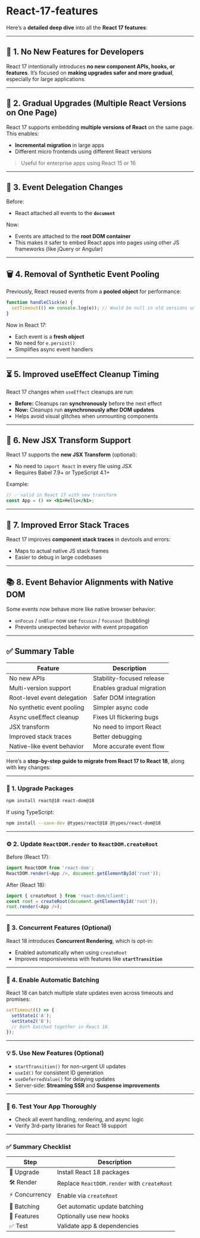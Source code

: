 # React-17-features

Here’s a **detailed deep dive** into all the **React 17 features**:

---

## 🔧 1. **No New Features for Developers**

React 17 intentionally introduces **no new component APIs, hooks, or features**. It’s focused on **making upgrades safer and more gradual**, especially for large applications.

---

## 🔁 2. **Gradual Upgrades (Multiple React Versions on One Page)**

React 17 supports embedding **multiple versions of React** on the same page. This enables:

* **Incremental migration** in large apps
* Different micro frontends using different React versions

> Useful for enterprise apps using React 15 or 16

---

## 🔄 3. **Event Delegation Changes**

Before:

* React attached all events to the **`document`**

Now:

* Events are attached to the **root DOM container**
* This makes it safer to embed React apps into pages using other JS frameworks (like jQuery or Angular)

---

## 🗑️ 4. **Removal of Synthetic Event Pooling**

Previously, React reused events from a **pooled object** for performance:

```js
function handleClick(e) {
  setTimeout(() => console.log(e)); // Would be null in old versions unless e.persist()
}
```

Now in React 17:

* Each event is a **fresh object**
* No need for `e.persist()`
* Simplifies async event handlers

---

## ⏳ 5. **Improved useEffect Cleanup Timing**

React 17 changes when `useEffect` cleanups are run:

* **Before:** Cleanups ran **synchronously** before the next effect
* **Now:** Cleanups run **asynchronously after DOM updates**
* Helps avoid visual glitches when unmounting components

---

## 👀 6. **New JSX Transform Support**

React 17 supports the **new JSX Transform** (optional):

* No need to `import React` in every file using JSX
* Requires Babel 7.9+ or TypeScript 4.1+

Example:

```jsx
// ✅ valid in React 17 with new transform
const App = () => <h1>Hello</h1>;
```

---

## 🧪 7. **Improved Error Stack Traces**

React 17 improves **component stack traces** in devtools and errors:

* Maps to actual native JS stack frames
* Easier to debug in large codebases

---

## 📚 8. **Event Behavior Alignments with Native DOM**

Some events now behave more like native browser behavior:

* `onFocus` / `onBlur` now use `focusin` / `focusout` (bubbling)
* Prevents unexpected behavior with event propagation

---

## ✅ Summary Table

| Feature                     | Description               |
| --------------------------- | ------------------------- |
| No new APIs                 | Stability-focused release |
| Multi-version support       | Enables gradual migration |
| Root-level event delegation | Safer DOM integration     |
| No synthetic event pooling  | Simpler async code        |
| Async useEffect cleanup     | Fixes UI flickering bugs  |
| JSX transform               | No need to import React   |
| Improved stack traces       | Better debugging          |
| Native-like event behavior  | More accurate event flow  |

Here’s a **step-by-step guide to migrate from React 17 to React 18**, along with key changes:

---

### 🧱 1. **Upgrade Packages**

```bash
npm install react@18 react-dom@18
```

If using TypeScript:

```bash
npm install --save-dev @types/react@18 @types/react-dom@18
```

---

### ⚙️ 2. **Update `ReactDOM.render` to `ReactDOM.createRoot`**

Before (React 17):

```js
import ReactDOM from 'react-dom';
ReactDOM.render(<App />, document.getElementById('root'));
```

After (React 18):

```js
import { createRoot } from 'react-dom/client';
const root = createRoot(document.getElementById('root'));
root.render(<App />);
```

---

### 🚀 3. **Concurrent Features (Optional)**

React 18 introduces **Concurrent Rendering**, which is opt-in:

* Enabled automatically when using `createRoot`
* Improves responsiveness with features like **`startTransition`**

---

### 🧵 4. **Enable Automatic Batching**

React 18 can batch multiple state updates even across timeouts and promises:

```js
setTimeout(() => {
  setState1('A');
  setState2('B');
  // Both batched together in React 18
});
```

---

### 💡 5. **Use New Features (Optional)**

* `startTransition()` for non-urgent UI updates
* `useId()` for consistent ID generation
* `useDeferredValue()` for delaying updates
* Server-side: **Streaming SSR** and **Suspense improvements**

---

### 🧪 6. **Test Your App Thoroughly**

* Check all event handling, rendering, and async logic
* Verify 3rd-party libraries for React 18 support

---

### ✅ Summary Checklist

| Step          | Description                                 |
| ------------- | ------------------------------------------- |
| 🔼 Upgrade    | Install React 18 packages                   |
| 🛠️ Render    | Replace `ReactDOM.render` with `createRoot` |
| ⚡ Concurrency | Enable via `createRoot`                     |
| 🔁 Batching   | Get automatic update batching               |
| 🌟 Features   | Optionally use new hooks                    |
| ✅ Test        | Validate app & dependencies                 |


